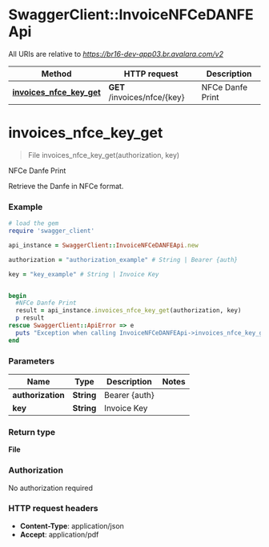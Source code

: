 # SwaggerClient::InvoiceNFCeDANFEApi

All URIs are relative to *https://br16-dev-app03.br.avalara.com/v2*

Method | HTTP request | Description
------------- | ------------- | -------------
[**invoices_nfce_key_get**](InvoiceNFCeDANFEApi.md#invoices_nfce_key_get) | **GET** /invoices/nfce/{key} | NFCe Danfe Print


# **invoices_nfce_key_get**
> File invoices_nfce_key_get(authorization, key)

NFCe Danfe Print

Retrieve the Danfe in NFCe format. 

### Example
```ruby
# load the gem
require 'swagger_client'

api_instance = SwaggerClient::InvoiceNFCeDANFEApi.new

authorization = "authorization_example" # String | Bearer {auth}

key = "key_example" # String | Invoice Key


begin
  #NFCe Danfe Print
  result = api_instance.invoices_nfce_key_get(authorization, key)
  p result
rescue SwaggerClient::ApiError => e
  puts "Exception when calling InvoiceNFCeDANFEApi->invoices_nfce_key_get: #{e}"
end
```

### Parameters

Name | Type | Description  | Notes
------------- | ------------- | ------------- | -------------
 **authorization** | **String**| Bearer {auth} | 
 **key** | **String**| Invoice Key | 

### Return type

**File**

### Authorization

No authorization required

### HTTP request headers

 - **Content-Type**: application/json
 - **Accept**: application/pdf



